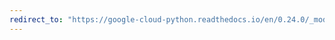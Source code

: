```yaml
---
redirect_to: "https://google-cloud-python.readthedocs.io/en/0.24.0/_modules/google/cloud/dns/changes.html"
---
```

